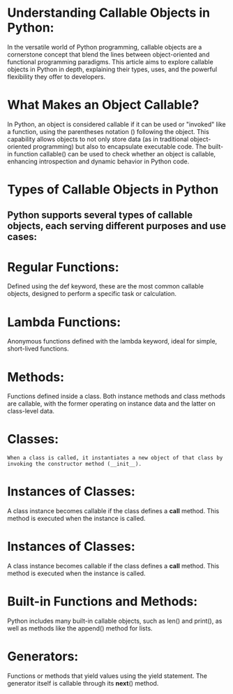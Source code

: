 # Understanding Callable Objects in Python:
In the versatile world of Python programming, callable objects are a cornerstone concept that blend the lines between object-oriented and functional programming paradigms. This article aims to explore callable objects in Python in depth, explaining their types, uses, and the powerful flexibility they offer to developers.

# What Makes an Object Callable?
In Python, an object is considered callable if it can be used or "invoked" like a function, using the parentheses notation () following the object.
This capability allows objects to not only store data (as in traditional object-oriented programming) but also to encapsulate executable code. The built-in function callable() can be used to check whether an object is callable, enhancing introspection and dynamic behavior in Python code.
# Types of Callable Objects in Python
## Python supports several types of callable objects, each serving different purposes and use cases:
# Regular Functions:
  Defined using the def keyword, these are the most common callable objects, designed to perform a specific task or calculation.
# Lambda Functions:
   Anonymous functions defined with the lambda keyword, ideal for simple, short-lived functions.
# Methods:
   Functions defined inside a class. Both instance methods and class methods are callable, with the former operating on 
   instance data and the latter on class-level data.
# Classes:
    When a class is called, it instantiates a new object of that class by invoking the constructor method (__init__).
# Instances of Classes:
   A class instance becomes callable if the class defines a __call__ method. This method is executed when 
   the instance is called.
# Instances of Classes:
  A class instance becomes callable if the class defines a __call__ method. This method is executed when the instance is 
  called.
# Built-in Functions and Methods: 
 Python includes many built-in callable objects, such as len() and print(), as well as methods like the append() method for 
 lists.
# Generators:
 Functions or methods that yield values using the yield statement. The generator itself is callable through its __next__() 
 method.
